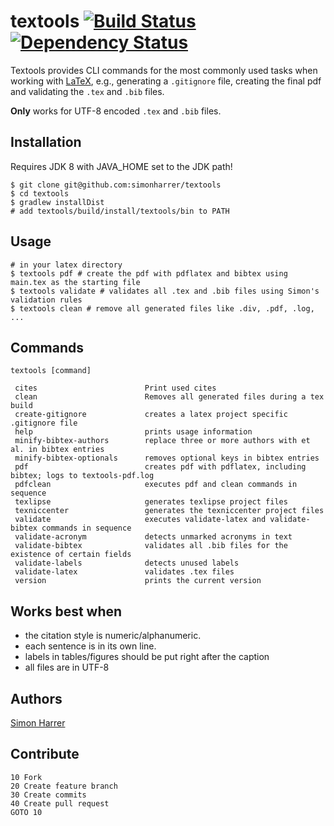 # textools [![Build Status](https://travis-ci.org/simonharrer/textools.png?branch=master)](https://travis-ci.org/simonharrer/textools) [![Dependency Status](https://www.versioneye.com/user/projects/54c65d551a0071a7e4000058/badge.svg?style=flat)](https://www.versioneye.com/user/projects/54c65d551a0071a7e4000058) 

Textools provides CLI commands for the most commonly used tasks when working with [LaTeX](http://www.latex-project.org/),
e.g., generating a `.gitignore` file, creating the final pdf and validating the `.tex` and `.bib` files.

**Only** works for UTF-8 encoded `.tex` and `.bib` files.

## Installation

Requires JDK 8 with JAVA_HOME set to the JDK path!

    $ git clone git@github.com:simonharrer/textools
    $ cd textools
    $ gradlew installDist
    # add textools/build/install/textools/bin to PATH

## Usage

    # in your latex directory
    $ textools pdf # create the pdf with pdflatex and bibtex using main.tex as the starting file
    $ textools validate # validates all .tex and .bib files using Simon's validation rules
    $ textools clean # remove all generated files like .div, .pdf, .log, ...

## Commands

	textools [command]
	
	 cites                        Print used cites
	 clean                        Removes all generated files during a tex build
	 create-gitignore             creates a latex project specific .gitignore file
	 help                         prints usage information
	 minify-bibtex-authors        replace three or more authors with et al. in bibtex entries
	 minify-bibtex-optionals      removes optional keys in bibtex entries
	 pdf                          creates pdf with pdflatex, including bibtex; logs to textools-pdf.log
	 pdfclean                     executes pdf and clean commands in sequence
	 texlipse                     generates texlipse project files
	 texniccenter                 generates the texniccenter project files
	 validate                     executes validate-latex and validate-bibtex commands in sequence
	 validate-acronym             detects unmarked acronyms in text
	 validate-bibtex              validates all .bib files for the existence of certain fields
	 validate-labels              detects unused labels
	 validate-latex               validates .tex files
	 version                      prints the current version

## Works best when

- the citation style is numeric/alphanumeric.
- each sentence is in its own line.
- labels in tables/figures should be put right after the caption
- all files are in UTF-8

## Authors

[Simon Harrer](mailto:simon.harrer@gmail.com)

## Contribute

    10 Fork
    20 Create feature branch
    30 Create commits
    40 Create pull request
    GOTO 10
